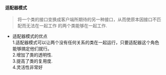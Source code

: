 #### 适配器模式
> 将一个类的接口变换成客户端所期待的另一种接口，从而使原本因接口不匹配而无法在一起工作
>的两个类能够在一起工作.
* 适配器模式的优点  
1.适配器模式可以让两个没有任何关系的类在一起运行，只要适配器这个角色能够搞定他们就行。  
2.增加了类的透明性.  
3.提高了类的复用度.   
4.灵活性非常好